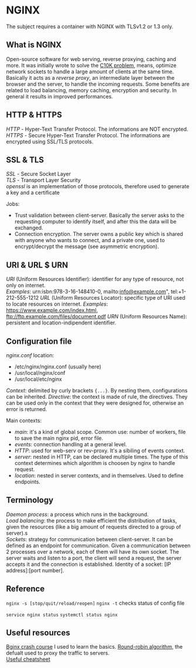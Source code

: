 # NGINX
The subject requires a container with NGINX with TLSv1.2 or 1.3 only.

## What is NGINX
Open-source software for web serving, reverse proxying, caching and more. It was initially wrote to solve the [C10K problem](https://en.wikipedia.org/wiki/C10k_problem), means, optimize network sockets to handle a large amount of clients at the same time.
Basically it acts as a _reverse proxy_, an intermediate layer between the browser and the server, to handle the incoming requests. Some benefits are related to load balancing, memory caching, encryption and security. In general it results in improved performances.

## HTTP & HTTPS
*HTTP* - Hyper-Text Transfer Protocol. The informations are NOT encrypted.  
*HTTPS* - Secure Hyper-Text Transfer Protocol. The informations are encrypted using SSL/TLS protocols.  

## SSL & TLS
*SSL* - Secure Socket Layer  
*TLS* - Transport Layer Security  
*openssl* is an implementation of those protocols, therefore used to generate a key and a certificate  

Jobs:
- Trust validation between client-server. Basically the server asks to the requesting computer to identify itself, and after this the data will be exchanged.  
- Connection encryption. The server owns a public key which is shared with anyone who wants to connect, and a private one, used to encrypt/decrypt the message (see asymmetric encryption).  

## URI & URL $ URN
*URI* (Uniform Resources Identifier): identifier for any type of resource, not only on internet.  
_Examples_: urn:isbn:978-3-16-148410-0, mailto:info@example.com", tel:+1-212-555-1212
*URL* (Uniform Resources Locator): specific type of URI used to locate resources on internet.
_Examples_: https://www.example.com/index.html, ftp://ftp.example.com/files/document.pdf
*URN* (Uniform Resources Name): persistent and location-indipendent identifier.  

## Configuration file
*nginx.conf* location:
- /etc/nginx/nginx.conf (usually here)
- /usr/local/nginx/conf
- /usr/local/etc/nginx

*_Context_*: delimited by curly brackets `{...}`. By nesting them, configurations can be inherited.
*_Directive_*: the context is made of rule, the directives. They can be used only in the context that they were designed for, otherwise an error is returned.

Main contexts:  
- _main_: it's a kind of global scope. Common use: number of workers, file to save the main nginx pid, error file.
- _events_: connection handling at a general level.
- _HTTP_: used for web-serv or rev-proxy. It's a sibiling of events context.
- _server_: nested in HTTP, can be declared multiple times. The type of this context determines which algorithm is choosen by nginx to handle request.
- _location_: nested in server contexts, and in themselves. Used to define endpoints.

## Terminology
_Daemon process_: a process which runs in the background.  
_Load balancing_: the process to make efficient the distribution of tasks, given the resources (like a big amount of requests directed to a group of server).s  
_Sockets_: strategy for communication between client-server. It can be defined as an endpoint for communication. Given a communication between 2 processes over a network, each of them will have its own socket. The server waits and listen to a port, the client will send a request, the server accepts it and the connection is established. Identity of a socket: [IP address]:[port number].

## Reference
`nginx -s [stop/quit/reload/reopen]`
`nginx -t` checks status of config file

`service nginx status`
`systemctl status nginx`

## Useful resources
[Bginx crash course](https://www.youtube.com/watch?v=7VAI73roXaY&t=686s) I used to learn the basics.
[Round-robin algorithm](https://en.wikipedia.org/wiki/Round-robin_scheduling), the defualt used to proxy the traffic to servers.  
[Useful cheatsheet](https://github.com/christianlempa/cheat-sheets)